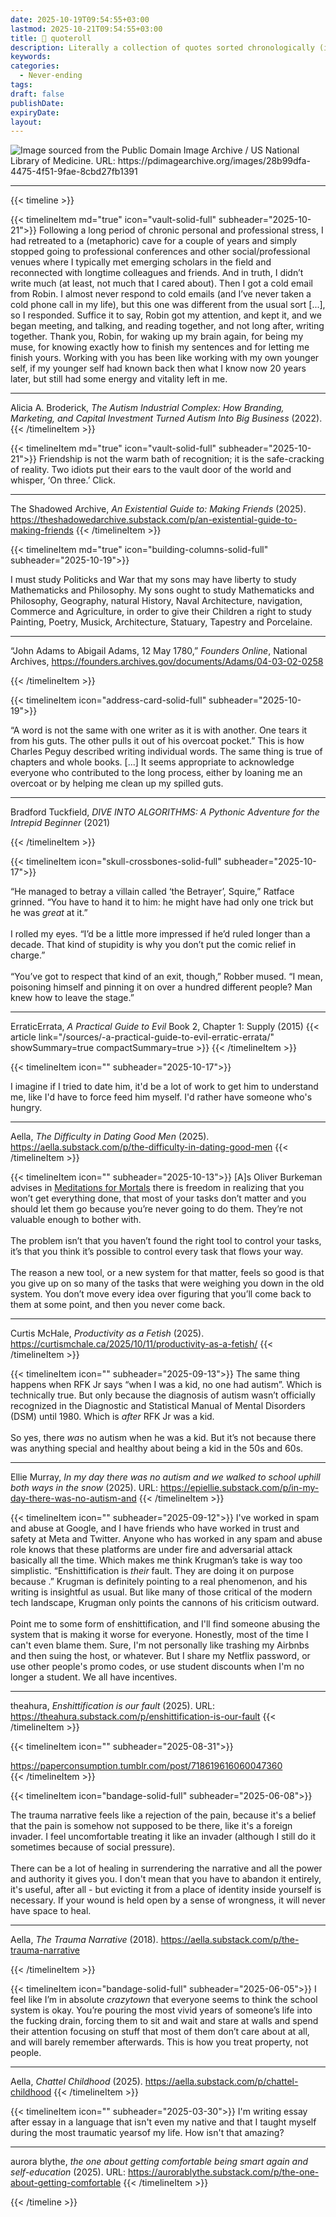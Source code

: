 ```yaml
---
date: 2025-10-19T09:54:55+03:00
lastmod: 2025-10-21T09:54:55+03:00
title: 💬 quoteroll
description: Literally a collection of quotes sorted chronologically (i.e. when found, newest to oldest). Based mostly on vibes, commentary (usually) not included
keywords:
categories:
  - Never-ending
tags:
draft: false
publishDate:
expiryDate:
layout:
---
```


![](feature.jpg "Image sourced from the Public Domain Image Archive / US National Library of Medicine. URL: https://pdimagearchive.org/images/28b99dfa-4475-4f51-9fae-8cbd27fb1391")

---

{{< timeline >}}

{{< timelineItem md="true" icon="vault-solid-full" subheader="2025-10-21">}}
Following a long period of chronic personal and professional stress, I had retreated to a (metaphoric) cave for a couple of years and simply stopped going to professional conferences and other social/professional venues where I typically met emerging scholars in the field and reconnected with longtime colleagues and friends. And in truth, I didn’t write much (at least, not much that I cared about). Then I got a cold email from Robin. I almost never respond to cold emails (and I’ve never taken a cold phone call in my life), but this one was different from the usual sort [...], so I responded. Suffice it to say, Robin got my attention, and kept it, and we began meeting, and talking, and reading together, and not long after, writing together. Thank you, Robin, for waking up my brain again, for being my muse, for knowing exactly how to finish my sentences and for letting me finish yours. Working with you has been like working with my own younger self, if my younger self had known back then what I know now 20 years later, but still had some energy and vitality left in me.
<hr>
Alicia A. Broderick, <i>The Autism Industrial Complex: How Branding, Marketing, and Capital Investment Turned Autism Into Big Business</i> (2022).
{{< /timelineItem >}}


{{< timelineItem md="true" icon="vault-solid-full" subheader="2025-10-21">}}
Friendship is not the warm bath of recognition; it is the safe-cracking of reality. Two idiots put their ears to the vault door of the world and whisper, ‘On three.’ Click.
<hr>
The Shadowed Archive, <i>An Existential Guide to: Making Friends</i> (2025). <a href="https://theshadowedarchive.substack.com/p/an-existential-guide-to-making-friends">https://theshadowedarchive.substack.com/p/an-existential-guide-to-making-friends</a> 
{{< /timelineItem >}}

{{< timelineItem md="true" icon="building-columns-solid-full" subheader="2025-10-19">}}

I must study Politicks and War that my sons may have liberty to study Mathematicks and Philosophy. My sons ought to study Mathematicks and Philosophy, Geography, natural History, Naval Architecture, navigation, Commerce and Agriculture, in order to give their Children a right to study Painting, Poetry, Musick, Architecture, Statuary, Tapestry and Porcelaine.
<br>
<hr>
“John Adams to Abigail Adams, 12 May 1780,” <i>Founders Online</i>, National Archives, <a href="https://founders.archives.gov/documents/Adams/04-03-02-0258">https://founders.archives.gov/documents/Adams/04-03-02-0258</a> 

{{< /timelineItem >}}


{{< timelineItem icon="address-card-solid-full" subheader="2025-10-19">}}

“A word is not the same with one writer as it is with another. One tears it from his guts. The other pulls it out of his overcoat pocket.” This is how Charles Peguy described writing individual words. The same thing is true of chapters and whole books. [...] It seems appropriate to acknowledge everyone who contributed to the long process, either by loaning me an overcoat or by helping me clean up my spilled guts.
<hr>
Bradford Tuckfield, <i>DIVE INTO ALGORITHMS: A Pythonic Adventure for the Intrepid Beginner</i> (2021)

{{< /timelineItem >}}


{{< timelineItem icon="skull-crossbones-solid-full" subheader="2025-10-17">}}

“He managed to betray a villain called ‘the Betrayer’, Squire,” Ratface grinned. “You have to hand it to him: he might have had only one trick but he was <i>great</i> at it.”
<br>
<br>
I rolled my eyes. “I’d be a little more impressed if he’d ruled longer than a decade. That kind of stupidity is why you don’t put the comic relief in charge.”
<br>
<br>
“You’ve got to respect that kind of an exit, though,” Robber mused. “I mean, poisoning himself and pinning it on over a hundred different people? Man knew how to leave the stage.”
<br>
<hr>
ErraticErrata, <i>A Practical Guide to Evil</i> Book 2, Chapter 1: Supply (2015)
{{< article link="/sources/-a-practical-guide-to-evil-erratic-errata/" showSummary=true compactSummary=true >}}
{{< /timelineItem >}}


{{< timelineItem icon="" subheader="2025-10-17">}}

I imagine if I tried to date him, it'd be a lot of work to get him to understand me, like I'd have to force feed him myself. I'd rather have someone who's hungry. 
<hr>
Aella, <i>The Difficulty in Dating Good Men</i> (2025). <a href="https://aella.substack.com/p/the-difficulty-in-dating-good-men">https://aella.substack.com/p/the-difficulty-in-dating-good-men</a>
{{< /timelineItem >}}

{{< timelineItem icon="" subheader="2025-10-13">}}
[A]s Oliver Burkeman advises in <a href="https://curtismchale.ca/book/meditations-for-mortals-oliver-burkeman/">Meditations for Mortals</a> there is freedom in realizing that you won’t get everything done, that most of your tasks don’t matter and you should let them go because you’re never going to do them. They’re not valuable enough to bother with.
<br><br>
The problem isn’t that you haven’t found the right tool to control your tasks, it’s that you think it’s possible to control every task that flows your way.
<br><br>
The reason a new tool, or a new system for that matter, feels so good is that you give up on so many of the tasks that were weighing you down in the old system. You don’t move every idea over figuring that you’ll come back to them at some point, and then you never come back.
<hr>
Curtis McHale, <i>Productivity as a Fetish</i> (2025). <a href="https://curtismchale.ca/2025/10/11/productivity-as-a-fetish/">https://curtismchale.ca/2025/10/11/productivity-as-a-fetish/</a>
{{< /timelineItem >}}

{{< timelineItem icon="" subheader="2025-09-13">}}
The same thing happens when RFK Jr says “when I was a kid, no one had autism”. Which is technically true. But only because the diagnosis of autism wasn’t officially recognized in the Diagnostic and Statistical Manual of Mental Disorders (DSM) until 1980. Which is <i>after</i> RFK Jr was a kid.
<br><br>
So yes, there <i>was</i> no autism when he was a kid. But it’s not because there was anything special and healthy about being a kid in the 50s and 60s.
<hr>
Ellie Murray, <i>In my day there was no autism and we walked to school uphill both ways in the snow</i> (2025). URL: <a href="https://epiellie.substack.com/p/in-my-day-there-was-no-autism-and">https://epiellie.substack.com/p/in-my-day-there-was-no-autism-and</a>
{{< /timelineItem >}}

{{< timelineItem icon="" subheader="2025-09-12">}}
I've worked in spam and abuse at Google, and I have friends who have worked in trust and safety at Meta and Twitter. Anyone who has worked in any spam and abuse role knows that these platforms are under fire and adversarial attack basically all the time. Which makes me think Krugman’s take is way too simplistic. “Enshittification is <i>their</i> fault. They are doing it on purpose because <moral failing>.” Krugman is definitely pointing to a real phenomenon, and his writing is insightful as usual. But like many of those critical of the modern tech landscape, Krugman only points the cannons of his criticism outward.
<br><br>
Point me to some form of enshittification, and I'll find someone abusing the system that is making it worse for everyone. Honestly, most of the time I can't even blame them. Sure, I'm not personally like trashing my Airbnbs and then suing the host, or whatever. But I share my Netflix password, or use other people's promo codes, or use student discounts when I'm no longer a student. We all have incentives.
<hr>
theahura, <i>Enshittification is our fault</i> (2025). URL: <a href="https://theahura.substack.com/p/enshittification-is-our-fault">https://theahura.substack.com/p/enshittification-is-our-fault</a>
{{< /timelineItem >}}

{{< timelineItem icon="" subheader="2025-08-31">}}
 <div class="tumblr-post" data-href="https://embed.tumblr.com/embed/post/Rdvm8z6be1eidQ4L2DnxfA/718619616060047360" data-did="6f706542b33e70149269497298aa0d02e395669f"><a href="https://paperconsumption.tumblr.com/post/718619616060047360">https://paperconsumption.tumblr.com/post/718619616060047360</a></div>  <script async src="https://assets.tumblr.com/post.js"></script>
{{< /timelineItem >}}

{{< timelineItem icon="bandage-solid-full" subheader="2025-06-08">}}

The trauma narrative feels like a rejection of the pain, because it's a belief that the pain is somehow not supposed to be there, like it's a foreign invader. I feel uncomfortable treating it like an invader (although I still do it sometimes because of social pressure).
<br> <br>
There can be a lot of healing in surrendering the narrative and all the power and authority it gives you. I don't mean that you have to abandon it entirely, it's useful, after all - but evicting it from a place of identity inside yourself is necessary. If your wound is held open by a sense of wrongness, it will never have space to heal.

<hr>
Aella, <i>The Trauma Narrative</i> (2018). <a href="https://aella.substack.com/p/the-trauma-narrative">https://aella.substack.com/p/the-trauma-narrative</a>

{{< /timelineItem >}}

{{< timelineItem icon="bandage-solid-full" subheader="2025-06-05">}}
I feel like I’m in absolute <i>crazytown</i> that everyone seems to think the school system is okay. You’re pouring the most vivid years of someone’s life into the fucking drain, forcing them to sit and wait and stare at walls and spend their attention focusing on stuff that most of them don’t care about at all, and will barely remember afterwards. This is how you treat property, not people. 
<hr>
Aella, <i>Chattel Childhood</i> (2025). <a href="https://aella.substack.com/p/chattel-childhood">https://aella.substack.com/p/chattel-childhood</a>
{{< /timelineItem >}}

{{< timelineItem icon="" subheader="2025-03-30">}}
I'm writing essay after essay in a language that isn't even my native and that I taught myself during the most traumatic yearsof my life. How isn't that amazing?
<hr>
aurora blythe, <i>the one about getting comfortable being smart again and self-education</i> (2025). URL: <a href="https://aurorablythe.substack.com/p/the-one-about-getting-comfortable">https://aurorablythe.substack.com/p/the-one-about-getting-comfortable</a>
{{< /timelineItem >}}

{{< /timeline >}}
